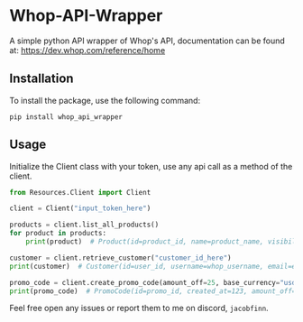 # Whop-API-Wrapper

A simple python API wrapper of Whop's API, documentation can be found at: https://dev.whop.com/reference/home

## Installation

To install the package, use the following command:

```shell
pip install whop_api_wrapper
```

## Usage
Initialize the Client class with your token, use any api call as a method of the client.

```py
from Resources.Client import Client

client = Client("input_token_here")

products = client.list_all_products()
for product in products:
    print(product)  # Product(id=product_id, name=product_name, visibility=visible, created_at=123, experiences=[], plans=[])

customer = client.retrieve_customer("customer_id_here")
print(customer)  # Customer(id=user_id, username=whop_username, email=email, profile_pic_url=url, social_accounts=[{'service': 'discord', 'username': 'discord_name#1234', 'id': '123'}], roles=None),

promo_code = client.create_promo_code(amount_off=25, base_currency="usd", code="25off", promo_type="flat_amount")
print(promo_code)  # PromoCode(id=promo_id, created_at=123, amount_off=100.0, base_currency=usd, code=100off, expiration_datetime=None, new_users_only=True, number_of_intervals=1, plan_ids=[], promo_type=percentage, status=active, stock=6, uses=2)
```

Feel free open any issues or report them to me on discord, `jacobfinn`.